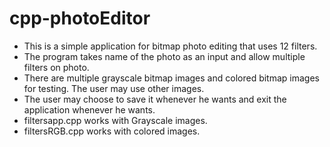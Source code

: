 # cpp-photoEditor

- This is a simple application for bitmap photo editing that uses 12 filters.
- The program takes name of the photo as an input and allow multiple filters on photo.
- There are multiple grayscale bitmap images and colored bitmap images for testing. The user may use other images.
- The user may choose to save it whenever he wants and exit the application whenever he wants.
- filtersapp.cpp works with Grayscale images.
- filtersRGB.cpp works with colored images.
